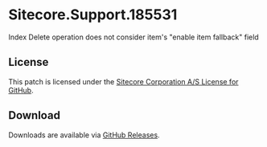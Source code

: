 # Sitecore.Support.185531
Index Delete operation does not consider item's &quot;enable item fallback&quot; field

## License  
This patch is licensed under the [Sitecore Corporation A/S License for GitHub](https://github.com/sitecoresupport/Sitecore.Support.185531/blob/master/LICENSE).  

## Download  
Downloads are available via [GitHub Releases](https://github.com/sitecoresupport/Sitecore.Support.185531/releases).  

